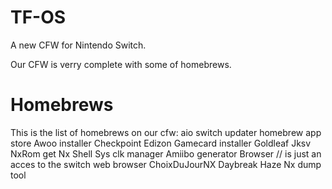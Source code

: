 # TF-OS
A new CFW for Nintendo Switch. 

Our CFW is verry complete with some of homebrews. 

# Homebrews
This is the list of homebrews on our cfw:
aio switch updater 
homebrew app store 
Awoo installer
Checkpoint 
Edizon
Gamecard installer
Goldleaf
Jksv
NxRom get
Nx Shell
Sys clk manager 
Amiibo generator
Browser // is just an acces to the switch web browser
ChoixDuJourNX
Daybreak
Haze
Nx dump tool
